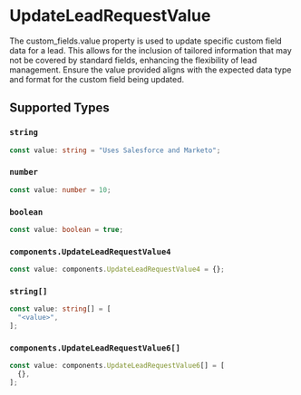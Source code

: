 # UpdateLeadRequestValue

The custom_fields.value property is used to update specific custom field data for a lead. This allows for the inclusion of tailored information that may not be covered by standard fields, enhancing the flexibility of lead management. Ensure the value provided aligns with the expected data type and format for the custom field being updated.


## Supported Types

### `string`

```typescript
const value: string = "Uses Salesforce and Marketo";
```

### `number`

```typescript
const value: number = 10;
```

### `boolean`

```typescript
const value: boolean = true;
```

### `components.UpdateLeadRequestValue4`

```typescript
const value: components.UpdateLeadRequestValue4 = {};
```

### `string[]`

```typescript
const value: string[] = [
  "<value>",
];
```

### `components.UpdateLeadRequestValue6[]`

```typescript
const value: components.UpdateLeadRequestValue6[] = [
  {},
];
```


